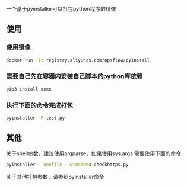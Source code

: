 一个基于pyinstaller可以打包python程序的镜像


## 使用

### 使用镜像

```bash
docker run -it registry.aliyuncs.com/opsflow/pyinstall
```

### 需要自己先在容器内安装自己脚本的python库依赖

```bash
pip3 install xxxx
```

### 执行下面的命令完成打包

```bash
pyinstaller -F test.py
```

## 其他

关于shell参数，建议使用argparse，如果使用sys.args 需要使用下面的命令

```bash
pyinstaller --onefile --windowed checkhttps.py
```

关于其他打包参数，请参照pyinstaller命令
